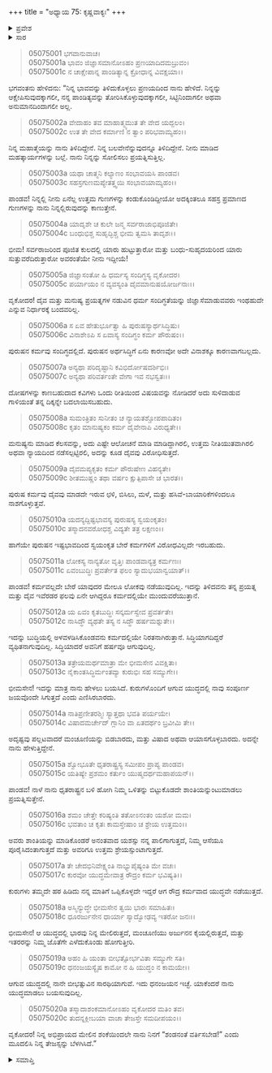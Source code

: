 +++
title = "ಅಧ್ಯಾಯ 75: ಕೃಷ್ಣವಾಕ್ಯಃ"
+++

<details><summary>ಪ್ರವೇಶ</summary>


।।   ಓಂ ಓಂ ನಮೋ ನಾರಾಯಣಾಯ।।   ಶ್ರೀ ವೇದವ್ಯಾಸಾಯ ನಮಃ ।।

ಶ್ರೀ ಕೃಷ್ಣದ್ವೈಪಾಯನ ವೇದವ್ಯಾಸ ವಿರಚಿತ  

**ಶ್ರೀ ಮಹಾಭಾರತ**

**ಉದ್ಯೋಗ ಪರ್ವ**

**ಭಗವದ್ಯಾನ ಪರ್ವ**

**ಅಧ್ಯಾಯ 75**

</details>


<details><summary>ಸಾರ</summary>

“ನಿನ್ನಲ್ಲಿ ನೀನು ಏನೆಲ್ಲ ಉತ್ತಮ ಗುಣಗಳನ್ನು ಕಂಡುಕೊಂಡಿದ್ದೀಯೋ ಅದಕ್ಕಿಂತಲೂ ಸಹಸ್ರ ಪ್ರಮಾಣದ ಗುಣಗಳನ್ನು ನಾನು ನಿನ್ನಲ್ಲಿರುವುದನ್ನು ಕಾಣುತ್ತೇನೆ... ಕುರುಗಳು ತಮ್ಮದೇ ಹಠ ಹಿಡಿದು ನನ್ನ ಮಾತಿಗೆ ಒಪ್ಪಿಕೊಳ್ಳದೇ ಇದ್ದರೆ ಯುದ್ಧವೇ ನಡೆಯುತ್ತದೆ...ಆ ಯುದ್ಧದಲ್ಲಿ ಭಾರವು ನಿನ್ನ ಮೇಲಿರುತ್ತದೆ...” ಆದುದರಿಂದ ಶಂಡನಂತೆ ವರ್ತಿಸಬೇಡವೆಂದು ಕೃಷ್ಣನು ಭೀಮಸೇನನಿಗೆ ಹೇಳಿದುದು (1-20).

</details>



> 05075001 ಭಗವಾನುವಾಚ।   
05075001a ಭಾವಂ ಜಿಜ್ಞಾಸಮಾನೋಽಹಂ ಪ್ರಣಯಾದಿದಮಬ್ರುವಂ।  
05075001c ನ ಚಾಕ್ಷೇಪಾನ್ನ ಪಾಂಡಿತ್ಯಾನ್ನ ಕ್ರೋಧಾನ್ನ ವಿವಕ್ಷಯಾ।।

ಭಗವಂತನು ಹೇಳಿದನು: “ನಿನ್ನ ಭಾವವನ್ನು ತಿಳಿದುಕೊಳ್ಳಲು ಪ್ರಣಯದಿಂದ ನಾನು ಹೇಳಿದೆ. ನಿನ್ನನ್ನು ಆಕ್ಷೇಪಿಸುವುದಕ್ಕಾಗಲೀ, ನನ್ನ ಪಾಂಡಿತ್ಯವನ್ನು ತೋರಿಸಿಕೊಳ್ಳುವುದಕ್ಕಾಗಲೀ, ಸಿಟ್ಟಿನಿಂದಾಗಲೀ ಅಥವಾ ಅನುಮಾನದಿಂದಾಗಲೀ ಅಲ್ಲ.

> 05075002a ವೇದಾಹಂ ತವ ಮಾಹಾತ್ಮ್ಯಮುತ ತೇ ವೇದ ಯದ್ಬಲಂ।  
05075002c ಉತ ತೇ ವೇದ ಕರ್ಮಾಣಿ ನ ತ್ವಾಂ ಪರಿಭವಾಮ್ಯಹಂ।।

ನಿನ್ನ ಮಹಾತ್ಮೆಯನ್ನು ನಾನು ತಿಳಿದಿದ್ದೇನೆ. ನಿನ್ನ ಬಲವೇನೆನ್ನುವುದನ್ನೂ ತಿಳಿದಿದ್ದೇನೆ. ನೀನು ಮಾಡಿದ ಮಹತ್ಕಾರ್ಯಗಳನ್ನು ಬಲ್ಲೆ. ನಾನು ನಿನ್ನನ್ನು ಸೋಲಿಸಲು ಪ್ರಯತ್ನಿಸುತ್ತಿಲ್ಲ.

> 05075003a ಯಥಾ ಚಾತ್ಮನಿ ಕಲ್ಯಾಣಂ ಸಂಭಾವಯಸಿ ಪಾಂಡವ।  
05075003c ಸಹಸ್ರಗುಣಮಪ್ಯೇತತ್ತ್ವಯಿ ಸಂಭಾವಯಾಮ್ಯಹಂ।।

ಪಾಂಡವ! ನಿನ್ನಲ್ಲಿ ನೀನು ಏನೆಲ್ಲ ಉತ್ತಮ ಗುಣಗಳನ್ನು ಕಂಡುಕೊಂಡಿದ್ದೀಯೋ ಅದಕ್ಕಿಂತಲೂ ಸಹಸ್ರ ಪ್ರಮಾಣದ ಗುಣಗಳನ್ನು ನಾನು ನಿನ್ನಲ್ಲಿರುವುದನ್ನು ಕಾಣುತ್ತೇನೆ.

> 05075004a ಯಾದೃಶೇ ಚ ಕುಲೇ ಜನ್ಮ ಸರ್ವರಾಜಾಭಿಪೂಜಿತೇ।  
05075004c ಬಂಧುಭಿಶ್ಚ ಸುಹೃದ್ಭಿಶ್ಚ ಭೀಮ ತ್ವಮಸಿ ತಾದೃಶಃ।।

ಭೀಮ! ಸರ್ವರಾಜರಿಂದ ಪೂಜಿತ ಕುಲದಲ್ಲಿ ಯಾರು ಹುಟ್ಟುತ್ತಾರೋ ಮತ್ತು ಬಂಧು-ಸುಹೃದಯರಿಂದ ಯಾರು ಸುತ್ತುವರೆದಿರುತ್ತಾರೋ ಅವರಂತೆಯೇ ನೀನು ಇದ್ದೀಯೆ!

> 05075005a ಜಿಜ್ಞಾಸಂತೋ ಹಿ ಧರ್ಮಸ್ಯ ಸಂದಿಗ್ಧಸ್ಯ ವೃಕೋದರ।   
05075005c ಪರ್ಯಾಯಂ ನ ವ್ಯವಸ್ಯಂತಿ ದೈವಮಾನುಷಯೋರ್ಜನಾಃ।।

ವೃಕೋದರ! ದೈವ ಮತ್ತು ಮನುಷ್ಯ ಪ್ರಯತ್ನಗಳ ನಡುವಿನ ಧರ್ಮ ಸಂದಿಗ್ಧತೆಯನ್ನು ಜಿಜ್ಞಾಸೆಮಾಡುವವರು ಇಂಥಹುದೇ ಎನ್ನುವ ನಿರ್ಧಾರಕ್ಕೆ ಬಂದವರಿಲ್ಲ.

> 05075006a ಸ ಏವ ಹೇತುರ್ಭೂತ್ವಾ ಹಿ ಪುರುಷಸ್ಯಾರ್ಥಸಿದ್ಧಿಷು।  
05075006c ವಿನಾಶೇಽಪಿ ಸ ಏವಾಸ್ಯ ಸಂದಿಗ್ಧಂ ಕರ್ಮ ಪೌರುಷಂ।।

ಪುರುಷನ ಕರ್ಮವು ಸಂದಿಗ್ಧದಲ್ಲಿದೆ. ಪುರುಷನ ಅರ್ಥಸಿದ್ಧಿಗೆ ಏನು ಕಾರಣವೋ ಅದೇ ವಿನಾಶಕ್ಕೂ ಕಾರಣವಾಗಬಲ್ಲದು.

> 05075007a ಅನ್ಯಥಾ ಪರಿದೃಷ್ಟಾನಿ ಕವಿಭಿರ್ದೋಷದರ್ಶಿಭಿಃ।  
05075007c ಅನ್ಯಥಾ ಪರಿವರ್ತಂತೇ ವೇಗಾ ಇವ ನಭಸ್ವತಃ।।

ದೋಷಗಳನ್ನು ಕಾಣಬಹುದಾದ ಕವಿಗಳು ಒಂದು ರೀತಿಯಿಂದ ವಿಷಯವನ್ನು ನೋಡಿದರೆ ಅದು ಸುಳಿದಾಡುವ ಗಾಳಿಯಂತೆ ತನ್ನ ದಿಕ್ಕನ್ನೇ ಬದಲಾಯಿಸಬಹುದು.

> 05075008a ಸುಮಂತ್ರಿತಂ ಸುನೀತಂ ಚ ನ್ಯಾಯತಶ್ಚೋಪಪಾದಿತಂ।  
05075008c ಕೃತಂ ಮಾನುಷ್ಯಕಂ ಕರ್ಮ ದೈವೇನಾಪಿ ವಿರುಧ್ಯತೇ।।

ಮನುಷ್ಯನು ಮಾಡಿದ ಕೆಲಸವನ್ನು, ಅದು ಎಷ್ಟೇ ಆಲೋಚನೆ ಮಾಡಿ ಮಾಡಿದ್ದಾಗಿರಲಿ, ಉತ್ತಮ ನೀತಿಯುತವಾಗಿರಲಿ ಅಥವಾ ನ್ಯಾಯದಿಂದ ನಡೆಸಲ್ಪಟ್ಟಿರಲಿ, ಅದನ್ನು ಕೂಡ ದೈವವು ವಿರೋಧಿಸುತ್ತದೆ.

> 05075009a ದೈವಮಪ್ಯಕೃತಂ ಕರ್ಮ ಪೌರುಷೇಣ ವಿಹನ್ಯತೇ।   
05075009c ಶೀತಮುಷ್ಣಂ ತಥಾ ವರ್ಷಂ ಕ್ಷುತ್ಪಿಪಾಸೇ ಚ ಭಾರತ।।

ಪುರುಷ ಕರ್ಮವು ದೈವವು ಮಾಡದೇ ಇರುವ ಛಳಿ, ಬಿಸಿಲು, ಮಳೆ, ಮತ್ತು ಹಸಿವೆ-ಬಾಯಾರಿಕೆಗಳಿಂದಲೂ ನಾಶಗೊಳ್ಳುತ್ತವೆ.

> 05075010a ಯದನ್ಯದ್ದಿಷ್ಟಭಾವಸ್ಯ ಪುರುಷಸ್ಯ ಸ್ವಯಂಕೃತಂ।  
05075010c ತಸ್ಮಾದನವರೋಧಶ್ಚ ವಿದ್ಯತೇ ತತ್ರ ಲಕ್ಷಣಂ।।

ಹಾಗೆಯೇ ಪುರುಷನ ಇಷ್ಟಭಾವದಿಂದ ಸ್ವಯಂಕೃತ ಬೇರೆ ಕರ್ಮಗಳಿಗೆ ವಿರೋಧವಿಲ್ಲದೇ ಇರಬಹುದು.

> 05075011a ಲೋಕಸ್ಯ ನಾನ್ಯತೋ ವೃತ್ತಿಃ ಪಾಂಡವಾನ್ಯತ್ರ ಕರ್ಮಣಃ।  
05075011c ಏವಂಬುದ್ಧಿಃ ಪ್ರವರ್ತೇತ ಫಲಂ ಸ್ಯಾದುಭಯಾನ್ವಯಾತ್।।

ಪಾಂಡವ! ಕರ್ಮವಲ್ಲದೇ ಬೇರೆ ಯಾವುದರ ಮೇಲೂ ಲೋಕವು ನಡೆಯುವುದಿಲ್ಲ. ಇದನ್ನು ತಿಳಿದವನು ತನ್ನ ಪ್ರಯತ್ನ ಮತ್ತು ದೈವ ಇವೆರಡರ ಫಲವು ಏನೇ ಆಗಿದ್ದರೂ ಕರ್ಮದಲ್ಲಿಯೇ ಮುಂದುವರೆಯುತ್ತಾನೆ.

> 05075012a ಯ ಏವಂ ಕೃತಬುದ್ಧಿಃ ಸನ್ಕರ್ಮಸ್ವೇವ ಪ್ರವರ್ತತೇ।   
05075012c ನಾಸಿದ್ಧೌ ವ್ಯಥತೇ ತಸ್ಯ ನ ಸಿದ್ಧೌ ಹರ್ಷಮಶ್ನುತೇ।।

ಇದನ್ನು ಬುದ್ಧಿಯಲ್ಲಿ ಅಳವಳಡಿಸಿಕೊಂಡವನು ಕರ್ಮದಲ್ಲಿಯೇ ನಿರತನಾಗಿರುತ್ತಾನೆ. ಸಿದ್ಧಿಯಾಗದಿದ್ದರೆ ವ್ಯಥಿತನಾಗುವುದಿಲ್ಲ. ಸಿದ್ಧಿಯಾದರೆ ಅವನಿಗೆ ಹರ್ಷವೂ ಆಗುವುದಿಲ್ಲ.

> 05075013a ತತ್ರೇಯಮರ್ಥಮಾತ್ರಾ ಮೇ ಭೀಮಸೇನ ವಿವಕ್ಷಿತಾ।  
05075013c ನೈಕಾಂತಸಿದ್ಧಿರ್ಮಂತವ್ಯಾ ಕುರುಭಿಃ ಸಹ ಸಮ್ಯುಗೇ।।

ಭೀಮಸೇನ! ಇದನ್ನು ಮಾತ್ರ ನಾನು ಹೇಳಲು ಬಯಸಿದೆ.  ಕುರುಗಳೊಂದಿಗೆ ಆಗುವ ಯುದ್ಧದಲ್ಲಿ ನಾವು ಸಂಪೂರ್ಣ ಜಯವೊಂದೇ ಸಿಗುತ್ತದೆ ಎಂದು ಎಣಿಸಿರಬಾರದು.

> 05075014a ನಾತಿಪ್ರಣೀತರಶ್ಮಿಃ ಸ್ಯಾತ್ತಥಾ ಭವತಿ ಪರ್ಯಯೇ।  
05075014c ವಿಷಾದಮರ್ಚೇದ್ ಗ್ಲಾನಿಂ ವಾ ಏತದರ್ಥಂ ಬ್ರವೀಮಿ ತೇ।।

ಅದೃಷ್ಟವು ಪಲ್ಲಟವಾದರೆ ಮಂಚೂಣಿಯನ್ನು ಬಿಡಬಾರದು, ಮತ್ತು ವಿಷಾದ ಅಥವಾ ಆಯಾಸಗೊಳ್ಳಬಾರದು. ಅದನ್ನೇ ನಾನು ಹೇಳುತ್ತಿದ್ದೇನೆ.

> 05075015a ಶ್ವೋಭೂತೇ ಧೃತರಾಷ್ಟ್ರಸ್ಯ ಸಮೀಪಂ ಪ್ರಾಪ್ಯ ಪಾಂಡವ।   
05075015c ಯತಿಷ್ಯೇ ಪ್ರಶಮಂ ಕರ್ತುಂ ಯುಷ್ಮದರ್ಥಮಹಾಪಯನ್।।

ಪಾಂಡವ! ನಾಳೆ ನಾನು ಧೃತರಾಷ್ಟ್ರನ ಬಳಿ ಹೋಗಿ ನಿಮ್ಮ ಒಳಿತನ್ನು ಬಿಟ್ಟುಕೊಡದೇ ಶಾಂತಿಯನ್ನುಂಟುಮಾಡಲು ಪ್ರಯತ್ನಿಸುತ್ತೇನೆ.

> 05075016a ಶಮಂ ಚೇತ್ತೇ ಕರಿಷ್ಯಂತಿ ತತೋಽನಂತಂ ಯಶೋ ಮಮ।  
05075016c ಭವತಾಂ ಚ ಕೃತಃ ಕಾಮಸ್ತೇಷಾಂ ಚ ಶ್ರೇಯ ಉತ್ತಮಂ।।

ಅವರು ಶಾಂತಿಯನ್ನು ಮಾಡಿಕೊಂಡರೆ ಅನಂತವಾದ ಯಶಸ್ಸು ನನ್ನ ಪಾಲಿಗಾಗುತ್ತದೆ, ನಿಮ್ಮ ಆಸೆಯೂ ಪೂರೈಸಿದಂತಾಗುತ್ತದೆ ಮತ್ತು ಅವರಿಗೂ ಉತ್ತಮ ಶ್ರೇಯಸ್ಸುಂಟಾಗುತ್ತದೆ.

> 05075017a ತೇ ಚೇದಭಿನಿವೇಕ್ಷ್ಯಂತಿ ನಾಭ್ಯುಪೈಷ್ಯಂತಿ ಮೇ ವಚಃ।  
05075017c ಕುರವೋ ಯುದ್ಧಮೇವಾತ್ರ ರೌದ್ರಂ ಕರ್ಮ ಭವಿಷ್ಯತಿ।।

ಕುರುಗಳು ತಮ್ಮದೇ ಹಠ ಹಿಡಿದು ನನ್ನ ಮಾತಿಗೆ ಒಪ್ಪಿಕೊಳ್ಳದೇ ಇದ್ದರೆ ಆಗ ರೌದ್ರ ಕರ್ಮವಾದ ಯುದ್ಧವೇ ನಡೆಯುತ್ತದೆ.

> 05075018a ಅಸ್ಮಿನ್ಯುದ್ಧೇ ಭೀಮಸೇನ ತ್ವಯಿ ಭಾರಃ ಸಮಾಹಿತಃ।  
05075018c ಧೂರರ್ಜುನೇನ ಧಾರ್ಯಾ ಸ್ಯಾದ್ವೋಢವ್ಯ ಇತರೋ ಜನಃ।।

ಭೀಮಸೇನ! ಆ ಯುದ್ಧದಲ್ಲಿ ಭಾರವು ನಿನ್ನ ಮೇಲಿರುತ್ತದೆ, ಮಂಚೂಣಿಯು ಅರ್ಜುನನ ಕೈಯಲ್ಲಿರುತ್ತದೆ, ಮತ್ತು ಇತರರನ್ನು ನಿಮ್ಮ ಜೊತೆಗೇ ಎಳೆದುಕೊಂಡು ಹೋಗುತ್ತೀರಿ.

> 05075019a ಅಹಂ ಹಿ ಯಂತಾ ಬೀಭತ್ಸೋರ್ಭವಿತಾ ಸಮ್ಯುಗೇ ಸತಿ।  
05075019c ಧನಂಜಯಸ್ಯೈಷ ಕಾಮೋ ನ ಹಿ ಯುದ್ಧಂ ನ ಕಾಮಯೇ।।

ಆಗುವ ಯುದ್ಧದಲ್ಲಿ ನಾನೇ ಬೀಭತ್ಸುವಿನ ಸಾರಥಿಯಾಗುವೆ. ಇದು ಧನಂಜಯನ ಇಚ್ಛೆ. ಯಾಕೆಂದರೆ ನಾನು ಯುದ್ಧಮಾಡಲು ಬಯಸುವುದಿಲ್ಲ.

> 05075020a ತಸ್ಮಾದಾಶಂಕಮಾನೋಽಹಂ ವೃಕೋದರ ಮತಿಂ ತವ।  
05075020c ತುದನ್ನಕ್ಲೀಬಯಾ ವಾಚಾ ತೇಜಸ್ತೇ ಸಮದೀಪಯಂ।।

ವೃಕೋದರ! ನಿನ್ನ ಅಭಿಪ್ರಾಯದ ಮೇಲಿನ ಶಂಕೆಯಿಂದಲೇ ನಾನು ನಿನಗೆ “ಶಂಡನಂತೆ ವರ್ತಿಸಬೇಡ!” ಎಂದು ಮೂದಲಿಸಿ ನಿನ್ನ ತೇಜಸ್ಸನ್ನು ಬೆಳಗಿಸಿದೆ.”



<details><summary>ಸಮಾಪ್ತಿ</summary>


ಇತಿ ಶ್ರೀ ಮಹಾಭಾರತೇ ಉದ್ಯೋಗ ಪರ್ವಣಿ ಭಗವದ್ಯಾನ ಪರ್ವಣಿ ಕೃಷ್ಣವಾಕ್ಯೇ ಪಂಚಸಪ್ತತಿತಮೋಽಧ್ಯಾಯಃ।  
ಇದು ಶ್ರೀ ಮಹಾಭಾರತದಲ್ಲಿ ಉದ್ಯೋಗ ಪರ್ವದಲ್ಲಿ ಭಗವದ್ಯಾನ ಪರ್ವದಲ್ಲಿ ಕೃಷ್ಣವಾಕ್ಯ ಎನ್ನುವ ಎಪ್ಪತ್ತೈದನೆಯ ಅಧ್ಯಾಯವು.



</details>
